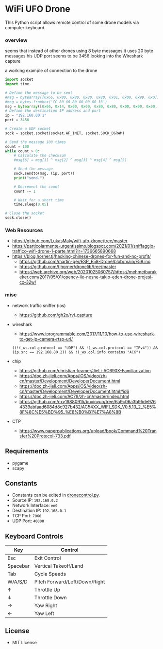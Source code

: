 # WiFi UFO Drone
This Python script allows remote control of some drone models via computer keyboard.


### overview
seems that instead of other drones using 8 byte messages it uses 20 byte messages
his UDP port seems to be 3456 looking into the Wireshark capture

a working example of connection to the drone
```Python
import socket
import time

# Define the message to be sent
#msg = bytearray([0x66, 0x80, 0x80, 0x80, 0x80, 0x01, 0x00, 0x99, 0x0])
#msg = bytes.fromhex('CC 80 80 80 80 00 00 33')
msg = bytearray([0x66, 0x14, 0x00, 0x00, 0x80, 0x80, 0x00, 0x00, 0x00, 0x00, 0x00, 0x00, 0x00, 0x00, 0x00, 0x00, 0x00, 0x00, 0x00, 0x99])
# Define the destination IP address and port
ip = "192.168.80.1"
port = 3456

# Create a UDP socket
sock = socket.socket(socket.AF_INET, socket.SOCK_DGRAM)

# Send the message 100 times
count = 100
while count > 0:
    # Calculate the checksum
    #msg[6] = msg[1] ^ msg[2] ^ msg[3] ^ msg[4] ^ msg[5]

    # Send the message
    sock.sendto(msg, (ip, port))
    print("send.")

    # Decrement the count
    count -= 1

    # Wait for a short time
    time.sleep(0.05)

# Close the socket
sock.close()
```

### Web Resources

 - https://github.com/LukasMaly/wifi-ufo-drone/tree/master
 - https://particolarmente-urgentissimo.blogspot.com/2021/01/sniffaggio-traffico-wifi-drone-1-parte.html?lr=1736665890668
 - https://blog.horner.tj/hacking-chinese-drones-for-fun-and-no-profit/
     - https://github.com/martin-ger/ESP_E58-Drone/blob/main/E58.ino
     - https://github.com/tjhorner/dronelib/tree/master
     - https://web.archive.org/web/20201025060757/https://mehmetburakeker.com/2017/05/01/opencv-ile-nesne-takip-eden-drone-projesi-cx-32w/



###  misc
- network traffic sniffer (ios)
    - https://github.com/gh2o/rvi_capture
- wireshark
    - https://www.iprogrammable.com/2017/11/10/how-to-use-wireshark-to-get-ip-camera-rtsp-url/

    ```((!(_ws.col.protocol == "UDP") && !(_ws.col.protocol == "IPv4")) && (ip.src == 192.168.80.2)) && !(_ws.col.info contains "ACK")```
- chip
    - https://github.com/christian-kramer/JieLi-AC690X-Familiarization
    - https://doc.zh-jieli.com/Apps/iOS/video/zh-cn/master/Development/DeveloperDocument.html
    - https://doc.zh-jieli.com/Apps/iOS/video/zh-cn/master/Development/DeveloperDocument.html#id6
    - https://doc.zh-jieli.com/AC79/zh-cn/master/index.html
    - https://github.com/cxy19880915/buxinyun/tree/6a9c06a3b95de9764339abfaad6084d8c927b432/AC54XX_WIFI_SDK_V0.5.13_2_%E5%8F%8C%E5%BD%95_%E8%B0%B1%E7%A8%8B
- CTP
    - https://www.paperpublications.org/upload/book/Command%20Transfer%20Protocol-733.pdf

    


















## Requirements
 - pygame
 - scapy

## Constants
 - Constants can be edited in [dronecontrol.py](https://github.com/LukasMaly/wifi-ufo-drone/blob/master/wifi_ufo_drone/dronecontrol.py "LukasMaly/dronecontrol.py").
 - Source IP: `192.168.0.2`
 - Network Interface: `en0`
 - Destination IP: `192.168.0.1`
 - TCP Port: `7060`
 - UDP Port: `40000`

## Keyboard Controls
| Key | Control |
| --- | --- |
| Esc | Exit Control |
| Spacebar | Vertical Takeoff/Land |
| Tab | Cycle Speeds |
| W/A/S/D | Pitch Forward/Left/Down/Right |
| ↑ | Throttle Up |
| ↓ | Throttle Down |
| → | Yaw Right |
| ← | Yaw Left |

## License
 - MIT License
